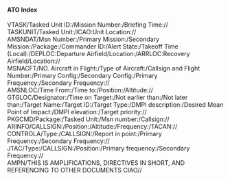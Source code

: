 #### ATO Index
  
VTASK/Tasked Unit ID:/Mission Number:/Briefing Time://  
TASKUNIT/Tasked Unit:/ICAO:Unit Location://  
AMSNDAT/Msn Number:/Primary Mission:/Secondary Mission:/Package:/Commander ID:/Alert State:/Takeoff Time (Local):/DEPLOC:Departure Airfield/Location:/ARRLOC:Recovery Airfield/Location://  
MSNACFT/NO. Aircraft in Flight:/Type of Aircraft:/Callsign and Flight Number:/Primary Config:/Secondary Config:/Primary Frequency:/Secondary Frequency://  
AMSNLOC/Time From:/Time to:/Position:/Altitude://  
GTGLOC/Designator:/Time on Target:/Not earlier than:/Not later than:/Target Name:/Target ID:/Target Type:/DMPI description:/Desired Mean Point of Impact:/DMPI elevation:/Target priority://  
PKGCMD/Package:/Tasked Unit:/Msn number:/Callsign://  
ARINFO/CALLSIGN:/Position:/Altitude:/Frequency:/TACAN://  
CONTROLA/Type:/CALLSIGN:/Report in point:/Primary Frequency:/Secondary Frequency://  
JTAC/Type:/CALLSIGN:/Position:/Primary frequency:/Secondary Frequency://  
AMPN/THIS IS AMPLIFICATIONS, DIRECTIVES IN SHORT,
AND REFERENCING TO OTHER DOCUMENTS
CIAO//  
